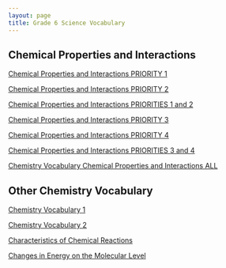 ```yaml
---
layout: page
title: Grade 6 Science Vocabulary
---
```

<!-- <h2>Science Vocabulary</h2>
 -->
<!-- <a href="/tutorials-v2/chemistry_vocabulary/chemistry_vocabulary_01/index.html">Chemistry Vocabulary 1 </a> -->

<h2>Chemical Properties and Interactions</h2>


<!-- EXPERIMENT -->
<a href="/tutorials-v2/chemistry_vocabulary_v2/chemistry_vocabulary_CPI_P1/index.html">Chemical Properties and Interactions PRIORITY 1</a>

<a href="/tutorials-v2/chemistry_vocabulary_v2/chemistry_vocabulary_CPI_P2/index.html">Chemical Properties and Interactions PRIORITY 2</a>

<a href="/tutorials-v2/chemistry_vocabulary_v2/chemistry_vocabulary_CPI_P1_2/index.html">Chemical Properties and Interactions PRIORITIES 1 and 2</a>

<a href="/tutorials-v2/chemistry_vocabulary_v2/chemistry_vocabulary_CPI_P3/index.html">Chemical Properties and Interactions PRIORITY 3</a>

<a href="/tutorials-v2/chemistry_vocabulary_v2/chemistry_vocabulary_CPI_P4/index.html">Chemical Properties and Interactions PRIORITY 4</a>

<a href="/tutorials-v2/chemistry_vocabulary_v2/chemistry_vocabulary_CPI_P3_4/index.html">Chemical Properties and Interactions PRIORITIES 3 and 4</a>

<a href="/tutorials-v2/chemistry_vocabulary_v2/chemistry_vocabulary_CPI_P1_2_3_4/index.html">Chemistry Vocabulary Chemical Properties and Interactions  ALL </a>
<!-- EXPERIMENT -->


<h2>Other Chemistry Vocabulary</h2>

<a href="/tutorials-v2/chemistry_vocabulary/chemistry_vocabulary_01_plain/index.html">Chemistry Vocabulary 1  <!-- (Plain) --></a>

<!-- <a href="/tutorials-v2/chemistry_vocabulary/chemistry_vocabulary_02/index.html">Chemistry Vocabulary 2 </a> -->

<a href="/tutorials-v2/chemistry_vocabulary/chemistry_vocabulary_02_plain/index.html">Chemistry Vocabulary 2 <!-- (Plain) --></a>

<a href="/tutorials-v2/chemistry_vocabulary/chemistry_vocabulary_CCR_plain/index.html">Characteristics of Chemical Reactions <!-- (Plain) --></a>

<a href="/tutorials-v2/chemistry_vocabulary/chemistry_vocabulary_CEML_plain/index.html">Changes in Energy on the Molecular Level <!-- (Plain) --></a>

